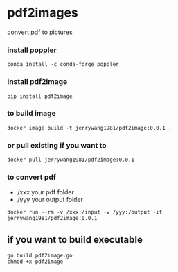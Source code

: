 # pdf2images
convert pdf to pictures

### install poppler
```
conda install -c conda-forge poppler
```

### install pdf2image
```
pip install pdf2image
```

### to build image
```
docker image build -t jerrywang1981/pdf2image:0.0.1 .
```

### or pull existing if you want to
```
docker pull jerrywang1981/pdf2image:0.0.1
```

### to convert pdf
* /xxx your pdf folder
* /yyy your output folder

```
docker run --rm -v /xxx:/input -v /yyy:/output -it jerrywang1981/pdf2image:0.0.1
```

## if you want to build executable
```
go build pdf2image.go
chmod +x pdf2image
```

